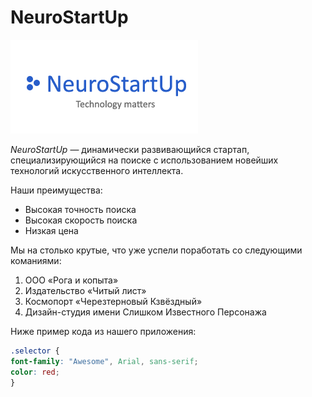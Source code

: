 # NeuroStartUp

![](./logo.png)

*NeuroStartUp* — динамически развивающийся стартап, специализирующийся на поиске с использованием 
 новейших технологий искусственного интеллекта.

Наши преимущества:
* Высокая точность поиска
* Высокая скорость поиска
* Низкая цена

Мы на столько крутые, что уже успели поработать со следующими команиями:
<ol>
    <li> ООО «Рога и копыта» </li> 
    <li> Издательство «Читый лист» </li> 
    <li> Космопорт «Черезтерновый Кзвёздный» </li> 
    <li> Дизайн-студия имени Слишком Известного Персонажа </li> 
</ol>

Ниже пример кода из нашего приложения:


```css
.selector {
font-family: "Awesome", Arial, sans-serif;
color: red;
}
```